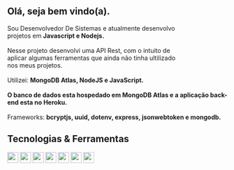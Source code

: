 
##  Olá, seja bem vindo(a).
          
<p>
   Sou Desenvolvedor De Sistemas e atualmente desenvolvo <br> 
   projetos em <strong> Javascript e Nodejs. </strong> 
   <br>
   <br>
   Nesse projeto desenvolvi uma API Rest, com o intuito de<br>
   aplicar algumas ferramentas que ainda não tinha ultilizado <br>
   nos meus projetos.
   <br>
   <br>
   Utilizei: <strong> MongoDB Atlas, NodeJS e JavaScript. </strong> 
   <br>
   <br>
   <strong> O banco de dados esta hospedado em MongoDB Atlas e a aplicação back-end esta no Heroku.</strong> 
   <br>
   <br>
   Frameworks: <strong> bcryptjs, uuid, dotenv, express, jsonwebtoken e mongodb. </strong>
</p>

## Tecnologias & Ferramentas

<p>
  <img src="https://img.shields.io/badge/JavaScript-F7DF1E?style=for-the-badge&logo=javascript&logoColor=black" height="25">
  <img src="https://img.shields.io/badge/Node.js-43853D?style=for-the-badge&logo=node.js&logoColor=white" height="25">
  <img src="https://img.shields.io/badge/Express.js-404D59?style=for-the-badge" height="25">
  <img src="https://img.shields.io/badge/MongoDB-4EA94B?style=for-the-badge&logo=mongodb&logoColor=white" height="25">
  <img src="https://img.shields.io/badge/Heroku-430098?style=for-the-badge&logo=heroku&logoColor=white" height="25">
  <img src="https://img.shields.io/badge/GitHub-100000?style=for-the-badge&logo=github&logoColor=white" height="25">
  <img src="" height="25">
</p>
          
